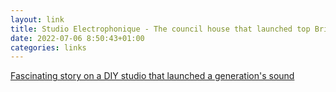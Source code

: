 ```yaml
---
layout: link
title: Studio Electrophonique - The council house that launched top British bands
date: 2022-07-06 8:50:43+01:00
categories: links
---
```


[Fascinating story on a DIY studio that launched a generation's sound](https://www.bbc.co.uk/news/entertainment-arts-62001264)